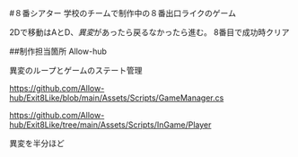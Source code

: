 #８番シアター
学校のチームで制作中の８番出口ライクのゲーム

2Dで移動はAとD、*異変*があったら戻るなかったら進む。
8番目で成功時クリア

##制作担当箇所
Allow-hub


異変のループとゲームのステート管理

https://github.com/Allow-hub/Exit8Like/blob/main/Assets/Scripts/GameManager.cs

https://github.com/Allow-hub/Exit8Like/tree/main/Assets/Scripts/InGame/Player

異変を半分ほど

